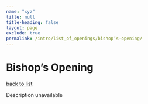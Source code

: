 ```yaml
---
name: "xyz"
title: null
title-heading: false
layout: page
exclude: true
permalink: /intro/list_of_openings/bishop’s-opening/
---
```


# Bishop’s Opening

[back to list](../../list_of_openings)

Description unavailable